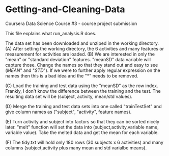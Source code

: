 # Getting-and-Cleaning-Data
Coursera Data Science Course #3 - course project submission

This file explains what run_analysis.R does.

The data set has been downloaded and unziped in the working directory.  
(A) After setting the working directory, the 6 activities and many features or measurement for activities are loaded.
(B) We are interested in only the "mean" or "standard deviation" features.  "meanSD" data variable will capture those.  Change the names so that they stand out and easy to see (*MEAN*" and "*STD*").  If we were to further apply regular expression on the names then this is a bad idea and the "*" needs to be removed.

(C) Load the training and test data using the "meanSD" as the row index.  Frankly, I don't know the difference between the training and the test.  The resulting data set will be (subject, activity, mean/std values).

(D) Merge the training and test data sets into one called "trainTestSet" and give column names as ("subject", "activity", feature names).

(E) Turn activity and subject into factors so that they can be sorted nicely later.  "melt" function will set the data into (subject,activity,variable name, variable value).  Take the melted data and get the mean for each variable.

(F) The tidy.txt will hold only 180 rows (30 subjects x 6 activities) and many columns (subject,activity plus many mean and std varialbe means).
